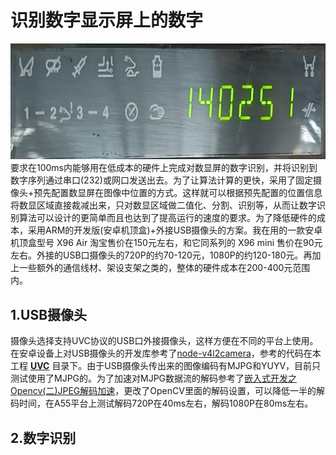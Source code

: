 # 识别数字显示屏上的数字

![haha](./trash/dst.png)
要求在100ms内能够用在低成本的硬件上完成对数显屏的数字识别，并将识别到数字序列通过串口(232)或网口发送出去。为了让算法计算的更快，采用了固定摄像头+预先配置数显屏在图像中位置的方式。这样就可以根据预先配置的位置信息将数显区域直接裁减出来，只对数显区域做二值化、分割、识别等，从而让数字识别算法可以设计的更简单而且也达到了提高运行的速度的要求。为了降低硬件的成本，采用ARM的开发版(安卓机顶盒)+外接USB摄像头的方案。我在用的一款安卓机顶盒型号 X96 Air 淘宝售价在150元左右，和它同系列的 X96 mini 售价在90元左右。外接的USB口摄像头的720P的约70-120元，1080P的约120-180元。再加上一些额外的通信线材、架设支架之类的，整体的硬件成本在200-400元范围内。

## 1.USB摄像头
摄像头选择支持UVC协议的USB口外接摄像头，这样方便在不同的平台上使用。
在安卓设备上对USB摄像头的开发库参考了[node-v4l2camera](https://github.com/bellbind/node-v4l2camera/)，参考的代码在本工程 [**UVC**](./UVC) 目录下。由于USB摄像头传出来的图像编码有MJPG和YUYV，目前只测试使用了MJPG的。为了加速对MJPG数据流的解码参考了[嵌入式开发之Opencv(二)JPEG解码加速](https://blog.csdn.net/sanallen/article/details/80513031?spm=1001.2014.3001.5502)，更改了OpenCV里面的解码设置，可以降低一半的解码时间，在A55平台上测试解码720P在40ms左右，解码1080P在80ms左右。

## 2.数字识别
